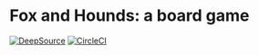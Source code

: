 # Fox and Hounds: a board game
 
[![DeepSource](https://static.deepsource.io/deepsource-badge-dark-mini.svg)](https://deepsource.io/gh/pmarella2/Fox_and_Hounds/?ref=repository-badge)
[![CircleCI](https://circleci.com/gh/pmarella2/Fox_and_Hounds.svg?style=svg&circle-token=859d0000f4ab36d06639b0eac2f1f982cb3940d6)](https://circleci.com/gh/pmarella2/Fox_and_Hounds)

